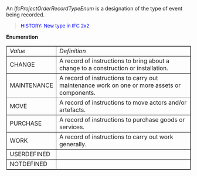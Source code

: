 ﻿An _IfcProjectOrderRecordTypeEnum_ is a designation of the type of event being recorded.

> <font color="#0000FF" size="-1">HISTORY: New type in IFC
		2x2</font>

**Enumeration**

<table border="1"> 
		<tr> 
		  <td><i>Value</i></td> 
		  <td><i>Definition</i></td> 
		</tr> 
		<tr> 
		  <td>CHANGE</td> 
		  <td>A record of instructions to bring about a change to a construction
			 or installation.</td> 
		</tr> 
		<tr> 
		  <td>MAINTENANCE</td> 
		  <td>A record of instructions to carry out maintenance work on one or
			 more assets or components.</td> 
		</tr> 
		<tr> 
		  <td>MOVE</td> 
		  <td>A record of instructions to move actors and/or artefacts.</td> 
		</tr> 
		<tr> 
		  <td>PURCHASE</td> 
		  <td>A record of instructions to purchase goods or services.</td> 
		</tr> 
		<tr> 
		  <td>WORK</td> 
		  <td>A record of instructions to carry out work generally.</td> 
		</tr> 
		<tr> 
		  <td>USERDEFINED</td> 
		  <td></td> 
		</tr> 
		<tr> 
		  <td>NOTDEFINED</td> 
		  <td></td> 
		</tr> 
	 </table>